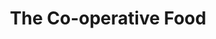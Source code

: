 ---
title: "The Co-operative Food"
url: /derby/the-co-operative-food-trent-lane/
shop: Supermarkt
---